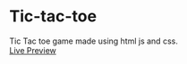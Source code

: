 # Tic-tac-toe
Tic Tac toe game made using html js and css.<br>
[Live Preview](https://akhilbisht798.github.io/Tic-tac-toe/)
